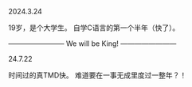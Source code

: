 2024.3.24

  19岁，是个大学生。
  自学C语言的第一个半年（快了）。
  
———————— We will be King! ————————

24.7.22

  时间过的真TMD快。
  难道要在一事无成里度过一整年？！
